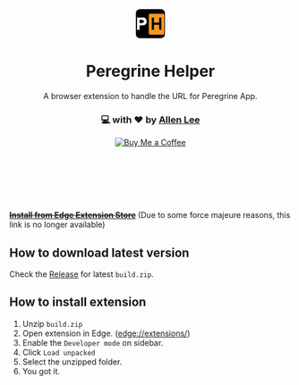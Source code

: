 <div align="center" >
  <img src="./public/icons/logo.png" />
</div>
<h1 align="center">Peregrine Helper</h1>
<p align="center">A browser extension to handle the URL for Peregrine App.</p>
<h3 align="center">💻 with ❤ by <a href="https://twitter.com/lqs469">Allen Lee</a></h3>
<p align="center">
  <a href='https://www.buymeacoffee.com/lqs469' target='_blank'>
    <img height='36' style='border:0px;height:36px;' src='https://bmc-cdn.nyc3.digitaloceanspaces.com/BMC-button-images/custom_images/orange_img.png' border='0' alt='Buy Me a Coffee' />
  </a>
</p>

<br />
<br />
<br />
<br />
<br />


<del>~~[**Install from Edge Extension Store**](https://microsoftedge.microsoft.com/addons/detail/ntp-helper/aapekjkggfgmhhkfiaaedglpmnppjcaj)~~</del>
(Due to some force majeure reasons, this link is no longer available)

## How to download latest version
Check the [Release](https://github.com/lqs469/NTP-helper/releases) for latest `build.zip`.

## How to install extension
1. Unzip `build.zip`
1. Open extension in Edge. ([edge://extensions/](edge://extensions/))
1. Enable the `Developer mode` on sidebar.
1. Click `Load unpacked`
1. Select the unzipped folder.
1. You got it.

